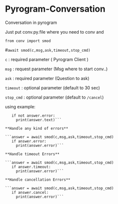 # Pyrogram-Conversation

Conversation in pyrogram 

Just put conv.py.file where you need to conv and

```from conv import smod```

#```await smod(c,msg,ask,timeout,stop_cmd)```

```c``` : required parameter ( Pyrogram Client )

```msg``` : request parameter (Msg where to start conv..)

```ask``` : required parameter (Question to ask)

```timeout``` : optional parameter (default to 30 sec)

```stop_cmd``` : optional parameter (default to ```/cancel```)

using example:

```answer = await smod(c,msg,ask,timeout,stop_cmd)
   if not answer.error:
     print(answer.text)```

**Handle any kind of errors**

```answer = await smod(c,msg,ask,timeout,stop_cmd)
   if answer.error:
     print(answer.error)```

**Handle timeout Errors**

```answer = await smod(c,msg,ask,timeout,stop_cmd)
   if answer.timeout:
     print(answer.error)```

**Handle cancellation Errors**

```answer = await smod(c,msg,ask,timeout,stop_cmd)
   if answer.cancel:
     print(answer.error)```





